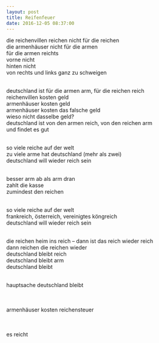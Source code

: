```yaml
---
layout: post
title: Reifenfeuer
date: 2016-12-05 08:37:00
---
```


die reichenvillen reichen nicht für die reichen<br>
die armenhäuser nicht für die armen<br>
für die armen reichts<br>
vorne nicht<br>
hinten nicht<br>
von rechts und links ganz zu schweigen<br><br>

deutschland ist für die armen arm, für die reichen reich<br>
reichenvillen kosten geld<br>
armenhäuser kosten geld<br>
armenhäuser kosten das falsche geld<br>
wieso nicht dasselbe geld?<br>
deutschland ist von den armen reich, von den reichen arm<br>
und findet es gut<br><br>

so viele reiche auf der welt<br>
zu viele arme hat deutschland (mehr als zwei)<br>
deutschland will wieder reich sein<br><br>

besser arm ab als arm dran<br>
zahlt die kasse<br>
zumindest den reichen<br><br>

so viele reiche auf der welt<br>
frankreich, österreich, vereinigtes köngreich<br>
deutschland will wieder reich sein<br><br>

die reichen heim ins reich – dann ist das reich wieder reich<br>
dann reichen die reichen wieder<br>
deutschland bleibt reich<br>
deutschland bleibt arm<br>
deutschland bleibt<br><br>

hauptsache deutschland bleibt<br><br><br>


armenhäuser kosten reichensteuer<br><br><br>


es reicht
